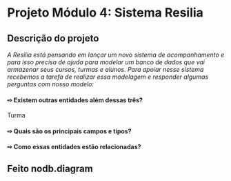 # Projeto Módulo 4: Sistema Resilia


## Descrição do projeto
_A Resilia está pensando em lançar um novo sistema de
acompanhamento e para isso precisa de ajuda para modelar um
banco de dados que vai armazenar seus cursos, turmas e alunos.
Para apoiar nesse sistema recebemos a tarefa de realizar essa modelagem
e responder algumas perguntas com nosso modelo:_


#### ⇨ Existem outras entidades além dessas três?
Turma

#### ⇨ Quais são os principais campos e tipos?

#### ⇨ Como essas entidades estão relacionadas?


##  Feito nodb.diagram


